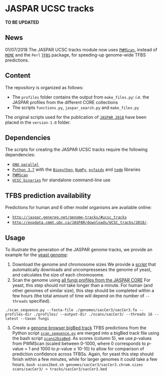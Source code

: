 # JASPAR UCSC tracks
**TO BE UPDATED**

## News
01/07/2018 The JASPAR UCSC tracks module now uses [`PWMScan`](http://ccg.vital-it.ch/pwmscan), instead of [`MEME`](http://meme-suite.org/doc/overview.html) and the `Perl` [`TFBS`](http://tfbs.genereg.net) package, for speeding-up genome-wide TFBS predictions.

## Content
The repository is organized as follows:
* The `profiles` folder contains the output from `make_files.py`: *i.e.* the JASPAR profiles from the different CORE collections
* The scripts `functions.py`, `jaspar_search.py` and `make_files.py`

The original scripts used for the publication of [`JASPAR 2018`](https://doi.org/10.1093/nar/gkx1126) have been placed in the `version-1.0` folder.

## Dependencies
The scripts for creating the JASPAR UCSC tracks require the following dependencies:
* [`GNU parallel`](https://www.gnu.org/software/parallel/)
* [`Python 3.7`](https://www.python.org/download/releases/3.7/) with the [`Biopython`](http://biopython.org), [`NumPy`](http://www.numpy.org), [`pyfaidx`](https://peerj.com/preprints/970/) and [`tqdm`](https://tqdm.github.io) libraries
* [`PWMScan`](http://ccg.vital-it.ch/pwmscan)
* [`UCSC binaries`](http://hgdownload.cse.ucsc.edu/admin/exe/) for standalone command-line use

## TFBS prediction availability
Predictions for human and 6 other model organisms are available online:
* [`http://jaspar.genereg.net/genome-tracks/#ucsc_tracks`](http://jaspar.genereg.net/genome-tracks/#ucsc_tracks)
* [`http://expdata.cmmt.ubc.ca/JASPAR/downloads/UCSC_tracks/2018/`](http://expdata.cmmt.ubc.ca/JASPAR/downloads/UCSC_tracks/2018/).

## Usage
To illustrate the generation of the JASPAR genome tracks, we provide an example for the [yeast genome](https://www.ncbi.nlm.nih.gov/assembly/GCF_000146045.2/):
1) Download the genome and chromosome sizes
We provide a [script](https://github.com/wassermanlab/JASPAR-UCSC-tracks/blob/master/genomes/sacCer3/sacCer3.sh) that automatically downloads and uncompresseses the genome of yeast, and calculates the size of each chromosome. 
2) Scan the genome using [all fungi profiles from the JASPAR CORE](http://jaspar.genereg.net/search?q=&collection=CORE&tax_group=fungi)
For yeast, this step should not take longer than a minute. For human (and other genomes of similar size), this step should be completed within a few hours (the total amount of time will depend on the number of `--threads` specified).
```
./scan_sequence.py --fasta-file ./genomes/sacCer3/sacCer3.fa --profiles-dir ./profiles/ --output-dir ./scans/sacCer3/ --threads 16 --latest --taxon fungi
```
3) Create a [genome browser bigBed track](https://genome.ucsc.edu/goldenPath/help/bigBed.html)
TFBS predictions from the Python script [`scan_sequence.py`](https://github.com/wassermanlab/JASPAR-UCSC-tracks/blob/master/scan_sequence.py) are merged into a bigBed track file using the bash script [`scans2bigBed`](https://github.com/wassermanlab/JASPAR-UCSC-tracks/blob/master/scans2bigBed). As scores (column 5), we use <i>p</i>-values from PWMScan (scaled between 0-1000, where 0 corresponds to <i>p</i>-value = 1 and 1000 to <i>p</i>-value ≤ 10-10) to allow for comparison of prediction confidence across TFBSs. Again, for yeast this step should finish within a few minutes, while for larger genomes it could take a few hours.
`bash scans2bed.sh genomes/sacCer3/sacCer3.chrom.sizes scans/sacCer3/ > tracks/sacCer3/sacCer3.bed`